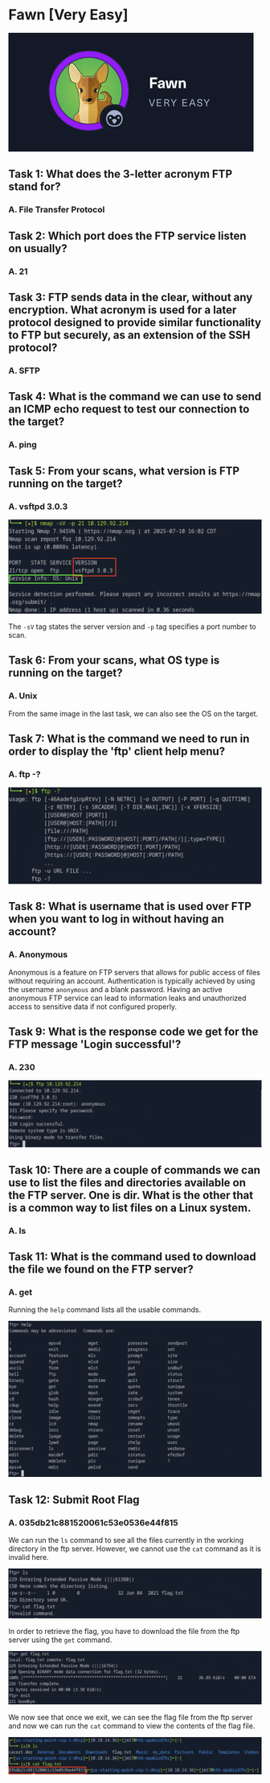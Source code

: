 # Fawn [Very Easy]

![](Images/image.png)

## Task 1: **What does the 3-letter acronym FTP stand for?**

### A. File Transfer Protocol

## Task 2: **Which port does the FTP service listen on usually?**

### A. 21

## Task 3: **FTP sends data in the clear, without any encryption. What acronym is used for a later protocol designed to provide similar functionality to FTP but securely, as an extension of the SSH protocol?**

### A. SFTP

## Task 4: **What is the command we can use to send an ICMP echo request to test our connection to the target?**

### A. ping

## Task 5: **From your scans, what version is FTP running on the target?**

### A. vsftpd 3.0.3

![](Images/images.png)

The `-sV` tag states the server version and `-p` tag specifies a port number to scan.

## Task 6: **From your scans, what OS type is running on the target?**

### A. Unix

From the same image in the last task, we can also see the OS on the target.

## Task 7: **What is the command we need to run in order to display the 'ftp' client help menu?**

### A. ftp -?

![](Images/image%201.png)

## Task 8: **What is username that is used over FTP when you want to log in without having an account?**

### A. Anonymous

Anonymous is a feature on FTP servers that allows for public access of files without requiring an account. Authentication is typically achieved by using the username `anonymous` and a blank password. Having an active anonymous FTP service can lead to information leaks and unauthorized access to sensitive data if not configured properly.

## Task 9: **What is the response code we get for the FTP message 'Login successful'?**

### A. 230

![](Images/image%202.png)

## Task 10: **There are a couple of commands we can use to list the files and directories available on the FTP server. One is dir. What is the other that is a common way to list files on a Linux system.**

### A. ls

## Task 11: **What is the command used to download the file we found on the FTP server?**

### A. get

Running the `help` command lists all the usable commands.

![](Images/image%203.png)

## Task 12: Submit Root Flag

### A. **035db21c881520061c53e0536e44f815**

We can run the `ls` command to see all the files currently in the working directory in the ftp server. However, we cannot use the `cat` command as it is invalid here.

![](Images/image%204.png)

In order to retrieve the flag, you have to download the file from the ftp server using the `get` command.

![](Images/image%205.png)

We now see that once we exit, we can see the flag file from the ftp server and now we can run the `cat` command to view the contents of the flag file.

![](Images/file.png)